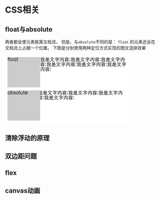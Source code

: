 # CSS相关

## float与absolute
两者都会使元素脱离文档流， 但是，与`absolute`不同的是：
`float` 的元素还会在文档流上占据一个位置。
下图是分别使用两种定位方式实现的图文混排效果    

![对比图](/src/img/float-absolute.png)

## 清除浮动的原理

## 双边距问题

## flex

## canvas动画
